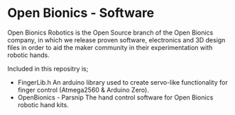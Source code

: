 # Open Bionics - Software

Open Bionics Robotics is the Open Source branch of the Open Bionics company, in which we release proven software, electronics and 3D design files in order to aid the maker community in their experimentation with robotic hands.

Included in this repositry is;
- FingerLib.h
    An arduino library used to create servo-like functionality for finger control (Atmega2560 & Arduino Zero).
- OpenBionics - Parsnip
    The hand control software for Open Bionics robotic hand kits.
